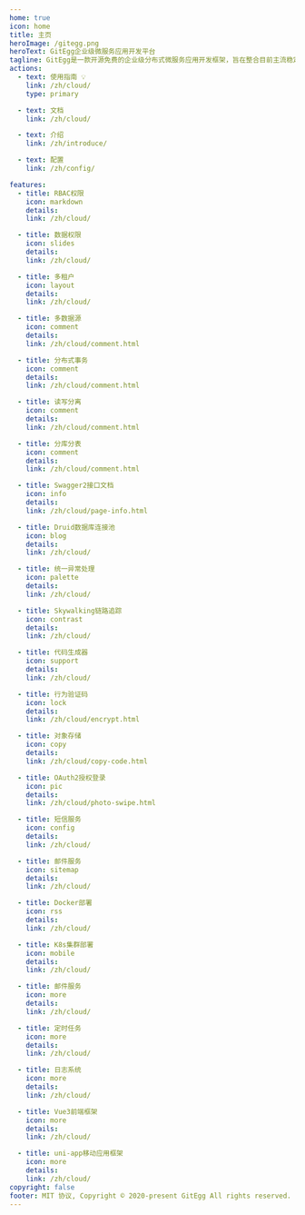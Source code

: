 ```yaml
---
home: true
icon: home
title: 主页
heroImage: /gitegg.png
heroText: GitEgg企业级微服务应用开发平台
tagline: GitEgg是一款开源免费的企业级分布式微服务应用开发框架，旨在整合目前主流稳定的开源技术框架，集成常用的最佳项目解决方案，实现可直接使用的微服务快速开发平台。✨
actions:
  - text: 使用指南 💡
    link: /zh/cloud/
    type: primary

  - text: 文档
    link: /zh/cloud/

  - text: 介绍
    link: /zh/introduce/

  - text: 配置
    link: /zh/config/

features:
  - title: RBAC权限
    icon: markdown
    details: 
    link: /zh/cloud/

  - title: 数据权限
    icon: slides
    details: 
    link: /zh/cloud/

  - title: 多租户
    icon: layout
    details: 
    link: /zh/cloud/

  - title: 多数据源
    icon: comment
    details: 
    link: /zh/cloud/comment.html

  - title: 分布式事务
    icon: comment
    details: 
    link: /zh/cloud/comment.html

  - title: 读写分离
    icon: comment
    details: 
    link: /zh/cloud/comment.html

  - title: 分库分表
    icon: comment
    details: 
    link: /zh/cloud/comment.html

  - title: Swagger2接口文档
    icon: info
    details: 
    link: /zh/cloud/page-info.html

  - title: Druid数据库连接池
    icon: blog
    details: 
    link: /zh/cloud/

  - title: 统一异常处理
    icon: palette
    details: 
    link: /zh/cloud/

  - title: Skywalking链路追踪
    icon: contrast
    details: 
    link: /zh/cloud/

  - title: 代码生成器
    icon: support
    details: 
    link: /zh/cloud/

  - title: 行为验证码
    icon: lock
    details: 
    link: /zh/cloud/encrypt.html

  - title: 对象存储
    icon: copy
    details: 
    link: /zh/cloud/copy-code.html

  - title: OAuth2授权登录
    icon: pic
    details: 
    link: /zh/cloud/photo-swipe.html

  - title: 短信服务
    icon: config
    details: 
    link: /zh/cloud/

  - title: 邮件服务
    icon: sitemap
    details: 
    link: /zh/cloud/

  - title: Docker部署
    icon: rss
    details: 
    link: /zh/cloud/

  - title: K8s集群部署
    icon: mobile
    details: 
    link: /zh/cloud/

  - title: 邮件服务
    icon: more
    details: 
    link: /zh/cloud/

  - title: 定时任务
    icon: more
    details: 
    link: /zh/cloud/

  - title: 日志系统
    icon: more
    details: 
    link: /zh/cloud/

  - title: Vue3前端框架
    icon: more
    details: 
    link: /zh/cloud/

  - title: uni-app移动应用框架
    icon: more
    details: 
    link: /zh/cloud/
copyright: false
footer: MIT 协议, Copyright © 2020-present GitEgg All rights reserved. | <a target="_blank" href="https://beian.miit.gov.cn/">苏ICP备15017208号-5</a>
---
```

